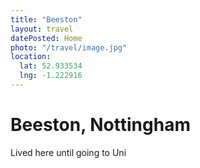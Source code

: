 ```yaml
---
title: "Beeston"
layout: travel
datePosted: Home
photo: "/travel/image.jpg"
location:
  lat: 52.933534
  lng: -1.222916
---
```

# Beeston, Nottingham

Lived here until going to Uni

